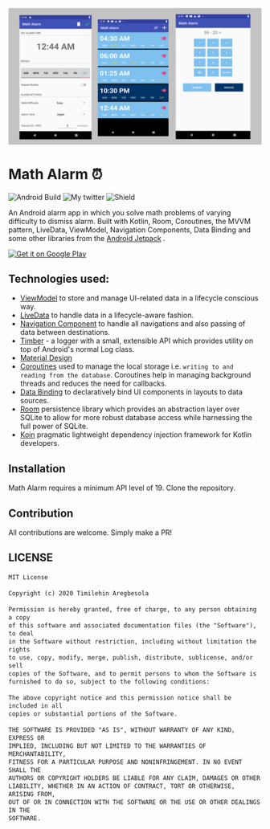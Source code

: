 ![](media/math_alarm_github.png)
# Math Alarm :alarm_clock:

![Android Build](https://github.com/t-regbs/MathAlarm/workflows/Android%20Build/badge.svg) ![My twitter](https://img.shields.io/twitter/url?style=social&url=https%3A%2F%2Ftwitter.com%2Ftimiaregbs) ![Shield](https://img.shields.io/badge/contributions-welcome-brightgreen)

An Android alarm app in which you solve math problems of varying difficulty to dismiss alarm. Built with Kotlin, Room, Coroutines, the MVVM pattern, LiveData, ViewModel, Navigation Components, Data Binding and some other libraries from the [Android Jetpack](https://developer.android.com/jetpack) .

<a href='https://play.google.com/store/apps/details?id=com.timilehinaregbesola.mathalarm'><img alt='Get it on Google Play' src='https://play.google.com/intl/en_us/badges/static/images/badges/en_badge_web_generic.png' width="280"/></a>

## Technologies used:

* [ViewModel](https://developer.android.com/topic/libraries/architecture/viewmodel) to store and manage UI-related data in a lifecycle conscious way.
* [LiveData](https://developer.android.com/topic/libraries/architecture/livedata) to handle data in a lifecycle-aware fashion.
* [Navigation Component](https://developer.android.com/guide/navigation) to handle all navigations and also passing of data between destinations.
* [Timber](https://github.com/JakeWharton/timber) - a logger with a small, extensible API which provides utility on top of Android's normal Log class.
* [Material Design](https://material.io/develop/android/docs/getting-started/)
* [Coroutines](https://kotlinlang.org/docs/reference/coroutines-overview.html) used to manage the local storage i.e. `writing to and reading from the database`. Coroutines help in managing background threads and reduces the need for callbacks.
* [Data Binding](https://developer.android.com/topic/libraries/data-binding/) to declaratively bind UI components in layouts to data sources.
* [Room](https://developer.android.com/topic/libraries/architecture/room) persistence library which provides an abstraction layer over SQLite to allow for more robust database access while harnessing the full power of SQLite.
* [Koin](https://doc.insert-koin.io/#/) pragmatic lightweight dependency injection framework for Kotlin developers.

## Installation
Math Alarm requires a minimum API level of 19. Clone the repository.

## Contribution
All contributions are welcome. Simply make a PR!

## LICENSE
```
MIT License

Copyright (c) 2020 Timilehin Aregbesola

Permission is hereby granted, free of charge, to any person obtaining a copy
of this software and associated documentation files (the "Software"), to deal
in the Software without restriction, including without limitation the rights
to use, copy, modify, merge, publish, distribute, sublicense, and/or sell
copies of the Software, and to permit persons to whom the Software is
furnished to do so, subject to the following conditions:

The above copyright notice and this permission notice shall be included in all
copies or substantial portions of the Software.

THE SOFTWARE IS PROVIDED "AS IS", WITHOUT WARRANTY OF ANY KIND, EXPRESS OR
IMPLIED, INCLUDING BUT NOT LIMITED TO THE WARRANTIES OF MERCHANTABILITY,
FITNESS FOR A PARTICULAR PURPOSE AND NONINFRINGEMENT. IN NO EVENT SHALL THE
AUTHORS OR COPYRIGHT HOLDERS BE LIABLE FOR ANY CLAIM, DAMAGES OR OTHER
LIABILITY, WHETHER IN AN ACTION OF CONTRACT, TORT OR OTHERWISE, ARISING FROM,
OUT OF OR IN CONNECTION WITH THE SOFTWARE OR THE USE OR OTHER DEALINGS IN THE
SOFTWARE.
```
